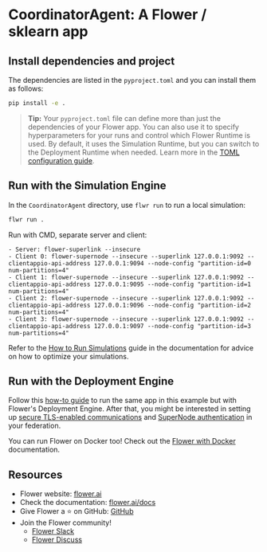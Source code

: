 # CoordinatorAgent: A Flower / sklearn app

## Install dependencies and project

The dependencies are listed in the `pyproject.toml` and you can install them as follows:

```bash
pip install -e .
```

> **Tip:** Your `pyproject.toml` file can define more than just the dependencies of your Flower app. You can also use it to specify hyperparameters for your runs and control which Flower Runtime is used. By default, it uses the Simulation Runtime, but you can switch to the Deployment Runtime when needed.
> Learn more in the [TOML configuration guide](https://flower.ai/docs/framework/how-to-configure-pyproject-toml.html).

## Run with the Simulation Engine

In the `CoordinatorAgent` directory, use `flwr run` to run a local simulation:

```bash
flwr run .
```

Run with CMD, separate server and client: 
```
- Server: flower-superlink --insecure
- Client 0: flower-supernode --insecure --superlink 127.0.0.1:9092 --clientappio-api-address 127.0.0.1:9094 --node-config "partition-id=0 num-partitions=4"
- Client 1: flower-supernode --insecure --superlink 127.0.0.1:9092 --clientappio-api-address 127.0.0.1:9095 --node-config "partition-id=1 num-partitions=4"
- Client 2: flower-supernode --insecure --superlink 127.0.0.1:9092 --clientappio-api-address 127.0.0.1:9096 --node-config "partition-id=2 num-partitions=4"
- Client 3: flower-supernode --insecure --superlink 127.0.0.1:9092 --clientappio-api-address 127.0.0.1:9097 --node-config "partition-id=3 num-partitions=4"
```

Refer to the [How to Run Simulations](https://flower.ai/docs/framework/how-to-run-simulations.html) guide in the documentation for advice on how to optimize your simulations.

## Run with the Deployment Engine

Follow this [how-to guide](https://flower.ai/docs/framework/how-to-run-flower-with-deployment-engine.html) to run the same app in this example but with Flower's Deployment Engine. After that, you might be interested in setting up [secure TLS-enabled communications](https://flower.ai/docs/framework/how-to-enable-tls-connections.html) and [SuperNode authentication](https://flower.ai/docs/framework/how-to-authenticate-supernodes.html) in your federation.

You can run Flower on Docker too! Check out the [Flower with Docker](https://flower.ai/docs/framework/docker/index.html) documentation.

## Resources

- Flower website: [flower.ai](https://flower.ai/)
- Check the documentation: [flower.ai/docs](https://flower.ai/docs/)
- Give Flower a ⭐️ on GitHub: [GitHub](https://github.com/adap/flower)
- Join the Flower community!
  - [Flower Slack](https://flower.ai/join-slack/)
  - [Flower Discuss](https://discuss.flower.ai/)

